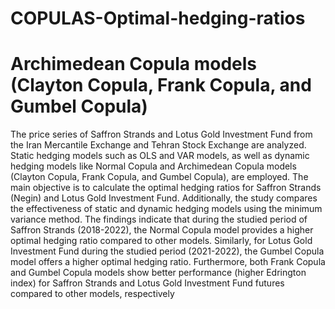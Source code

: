 # COPULAS-Optimal-hedging-ratios
# Archimedean Copula models (Clayton Copula, Frank Copula, and Gumbel Copula)
 The price series of Saffron Strands and Lotus Gold Investment Fund from the Iran Mercantile Exchange and Tehran Stock Exchange are analyzed. Static hedging models such as OLS and VAR models, as well as dynamic hedging models like Normal Copula and Archimedean Copula models (Clayton Copula, Frank Copula, and Gumbel Copula), are employed. The main objective is to calculate the optimal hedging ratios for Saffron Strands (Negin) and Lotus Gold Investment Fund. Additionally, the study compares the effectiveness of static and dynamic hedging models using the minimum variance method. The findings indicate that during the studied period of Saffron Strands (2018-2022), the Normal Copula model provides a higher optimal hedging ratio compared to other models. Similarly, for Lotus Gold Investment Fund during the studied period (2021-2022), the Gumbel Copula model offers a higher optimal hedging ratio. Furthermore, both Frank Copula and Gumbel Copula models show better performance (higher Edrington index) for Saffron Strands and Lotus Gold Investment Fund futures compared to other models, respectively

